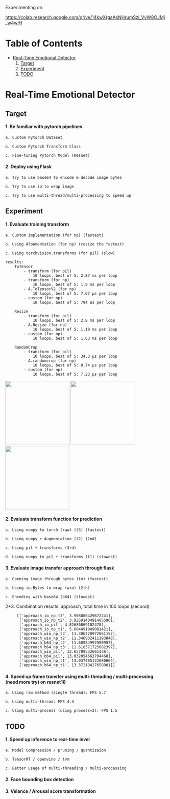 Experimenting on

https://colab.research.google.com/drive/14kwXrgaAsNHrumSzj_VvW8OJMj_w4wIH

# Table of Contents
* [Real-Time Emotional Detector](#rted)
    1. [Target](#ta)
    2. [Experiment](#ex)
    3. [TODO](#todo)
# <a name="rted">Real-Time Emotional Detector
## <a name="ta">Target
#### 1. Be familiar with pytorch pipelines

    a. Custom Pytorch Dataset   

    b. Custom Pytorch Transform Class

    c. Fine-tuning Pytorch Model (Resnet)

#### 2. Deploy using Flask

    a. Try to use base64 to encode & decode image bytes
    
    b. Try to use io to wrap image 
    
    c. Try to use multi-thread/multi-processing to speed up 
 
## <a name="ex">Experiment
#### 1. Evaluate training transform

    a. Custom implementation (for np) (fastest)
    
    b. Using Albumentation (for np) (resize the fastest)
    
    c. Using torchvision.transforms (for pil) (slow)
    
    results:
        ToTensor
            - transform (for pil)
                10 loops, best of 5: 2.87 ms per loop
            - transform (for np)
                10 loops, best of 5: 1.9 ms per loop
            - A.ToTensorV2 (for np)
                10 loops, best of 5: 7.67 µs per loop
            - custom (for np)
                10 loops, best of 5: 794 ns per loop

        Resize
            - transform (for pil)
                10 loops, best of 5: 2.8 ms per loop
            - A.Resize (for np)
                10 loops, best of 5: 1.19 ms per loop
            - custom (for np)
                10 loops, best of 5: 1.63 ms per loop

        RandomCrop
            - transform (for pil)
                10 loops, best of 5: 34.3 µs per loop
            - A.randomcrop (for np)
                10 loops, best of 5: 8.74 µs per loop
            - custom (for np)
                10 loops, best of 5: 7.23 µs per loop

<img src="https://github.com/a8356555/RealTimeEmotionalDetector/experiment_pictures/to_tensor_speed.png" width="200" height="200">
<img src="https://github.com/a8356555/RealTimeEmotionalDetector/experiment_pictures/resize_speed.png" width="200" height="200">
<img src="https://github.com/a8356555/RealTimeEmotionalDetector/experiment_pictures/random_crop_speed.png" width="200" height="200">    
    
    
#### 2. Evaluate transform function for prediction

    a. Using numpy to torch (raw) (t3) (fastest)
    
    b. Using numpy + Augmentation (t2) (2nd)
    
    c. Using pil + transforms (3rd)
    
    d. Using numpy to pil + transforms (t1) (slowest)

#### 3. Evaluate image transfer approach through flask

    a. Opening image through bytes (io) (fastest)
    
    b. Using io.Bytes to wrap (wio) (2th)
    
    c. Encoding with base64 (b64) (slowest)

2+3. Combination results: approach, total time in 100 loops (second)        
         
         [['approach_io_np_t3', 3.908006429672241],
          ['approach_io_np_t2', 3.9259140491485596],
          ['approach_io_pil', 4.82680869102478],
          ['approach_io_np_t1', 5.604491949081421],
          ['approach_wio_np_t3', 11.306720972061157],
          ['approach_wio_np_t2', 11.346932411193848],
          ['approach_b64_np_t2', 11.60984992980957],
          ['approach_b64_np_t3', 11.618371725082397],
          ['approach_wio_pil', 12.65789532661438],
          ['approach_b64_pil', 13.032054662704468],
          ['approach_wio_np_t1', 13.037485122680664],
          ['approach_b64_np_t1', 13.37218427658081]]


#### 4. Speed up frame transfer using multi-threading / multi-processing (need more try) on resnet18

    a. Using raw method (single thread): FPS 5.7

    b. Using multi-thread: FPS 4.4

    c. Using multi-process (using process=2): FPS 1.5
    
## <a name="todo">TODO
#### 1. Speed up inference to real-time level

    a. Model Compression / pruning / quantizaion
    
    b. TensorRT / openvino / tvm

    c. Better usage of multi-threading / multi-processing

#### 2. Face bounding box detection
#### 3. Velance / Arousal score transformation
